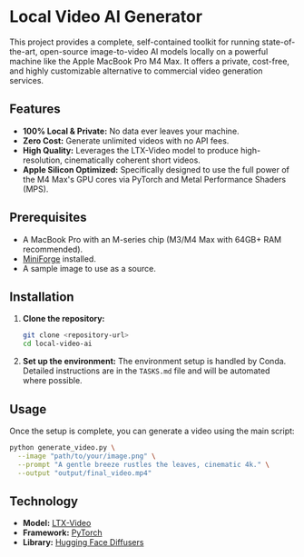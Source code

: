 # Local Video AI Generator

This project provides a complete, self-contained toolkit for running state-of-the-art, open-source image-to-video AI models locally on a powerful machine like the Apple MacBook Pro M4 Max. It offers a private, cost-free, and highly customizable alternative to commercial video generation services.

## Features

-   **100% Local & Private:** No data ever leaves your machine.
-   **Zero Cost:** Generate unlimited videos with no API fees.
-   **High Quality:** Leverages the LTX-Video model to produce high-resolution, cinematically coherent short videos.
-   **Apple Silicon Optimized:** Specifically designed to use the full power of the M4 Max's GPU cores via PyTorch and Metal Performance Shaders (MPS).

## Prerequisites

-   A MacBook Pro with an M-series chip (M3/M4 Max with 64GB+ RAM recommended).
-   [MiniForge](https://github.com/conda-forge/miniforge) installed.
-   A sample image to use as a source.

## Installation

1.  **Clone the repository:**
    ```bash
    git clone <repository-url>
    cd local-video-ai
    ```

2.  **Set up the environment:**
    The environment setup is handled by Conda. Detailed instructions are in the `TASKS.md` file and will be automated where possible.

## Usage

Once the setup is complete, you can generate a video using the main script:

```bash
python generate_video.py \
  --image "path/to/your/image.png" \
  --prompt "A gentle breeze rustles the leaves, cinematic 4k." \
  --output "output/final_video.mp4"
```

## Technology

-   **Model:** [LTX-Video](https://huggingface.co/docs/diffusers/main/en/api/pipelines/ltx_video)
-   **Framework:** [PyTorch](https://pytorch.org/)
-   **Library:** [Hugging Face Diffusers](https://huggingface.co/docs/diffusers/index)
